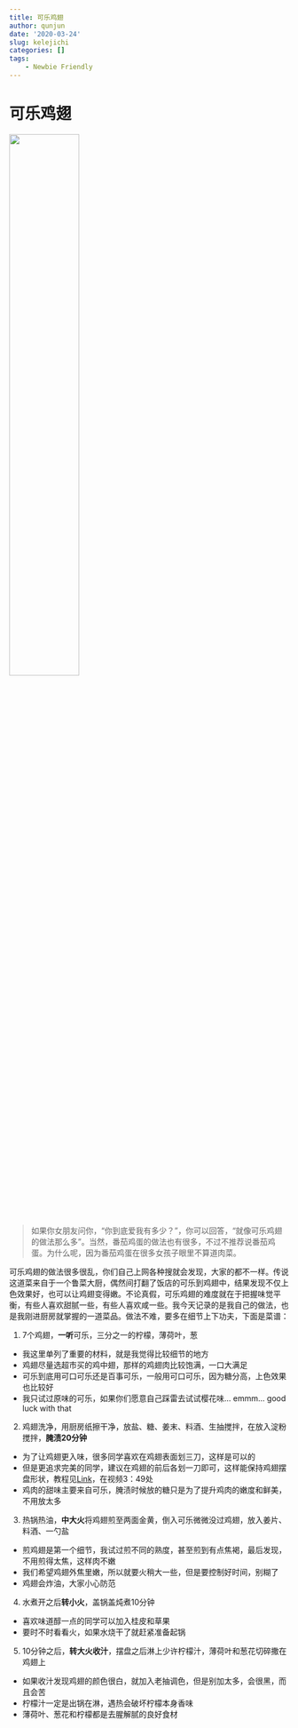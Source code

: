 ```yaml
---
title: 可乐鸡翅
author: qunjun
date: '2020-03-24'
slug: kelejichi
categories: []
tags:
    - Newbie Friendly
---
```


# 可乐鸡翅

<img src="/post/2020-03-24-kelejichi_files/kelejichi.jpg" alt="" width="50%" height="50%"/>

> 如果你女朋友问你，“你到底爱我有多少？”，你可以回答，“就像可乐鸡翅的做法那么多”。当然，番茄鸡蛋的做法也有很多，不过不推荐说番茄鸡蛋。为什么呢，因为番茄鸡蛋在很多女孩子眼里不算道肉菜。

可乐鸡翅的做法很多很乱，你们自己上网各种搜就会发现，大家的都不一样。传说这道菜来自于一个鲁菜大厨，偶然间打翻了饭店的可乐到鸡翅中，结果发现不仅上色效果好，也可以让鸡翅变得嫩。不论真假，可乐鸡翅的难度就在于把握味觉平衡，有些人喜欢甜腻一些，有些人喜欢咸一些。我今天记录的是我自己的做法，也是我刚进厨房就掌握的一道菜品。做法不难，要多在细节上下功夫，下面是菜谱：

1. 7个鸡翅，**一听**可乐，三分之一的柠檬，薄荷叶，葱
  - 我这里单列了重要的材料，就是我觉得比较细节的地方
  - 鸡翅尽量选超市买的鸡中翅，那样的鸡翅肉比较饱满，一口大满足
  - 可乐到底用可口可乐还是百事可乐，一般用可口可乐，因为糖分高，上色效果也比较好
  - 我只试过原味的可乐，如果你们愿意自己踩雷去试试樱花味... emmm... good luck with that
2. 鸡翅洗净，用厨房纸擦干净，放盐、糖、姜末、料酒、生抽搅拌，在放入淀粉搅拌，**腌渍20分钟**
  - 为了让鸡翅更入味，很多同学喜欢在鸡翅表面划三刀，这样是可以的
  - 但是更追求完美的同学，建议在鸡翅的前后各划一刀即可，这样能保持鸡翅摆盘形状，教程见[Link](https://www.bilibili.com/video/BV1G4411X7Ex)，在视频3：49处
  - 鸡肉的甜味主要来自可乐，腌渍时候放的糖只是为了提升鸡肉的嫩度和鲜美，不用放太多
3. 热锅热油，**中大火**将鸡翅煎至两面金黄，倒入可乐微微没过鸡翅，放入姜片、料酒、一勺盐
  - 煎鸡翅是第一个细节，我试过煎不同的熟度，甚至煎到有点焦褐，最后发现，不用煎得太焦，这样肉不嫩
  - 我们希望鸡翅外焦里嫩，所以就要火稍大一些，但是要控制好时间，别糊了
  - 鸡翅会炸油，大家小心防范
4. 水煮开之后**转小火**，盖锅盖炖煮10分钟
  - 喜欢味道醇一点的同学可以加入桂皮和草果
  - 要时不时看看火，如果水烧干了就赶紧准备起锅
5. 10分钟之后，**转大火收汁**，摆盘之后淋上少许柠檬汁，薄荷叶和葱花切碎撒在鸡翅上
  - 如果收汁发现鸡翅的颜色很白，就加入老抽调色，但是别加太多，会很黑，而且会苦
  - 柠檬汁一定是出锅在淋，遇热会破坏柠檬本身香味
  - 薄荷叶、葱花和柠檬都是去腥解腻的良好食材




